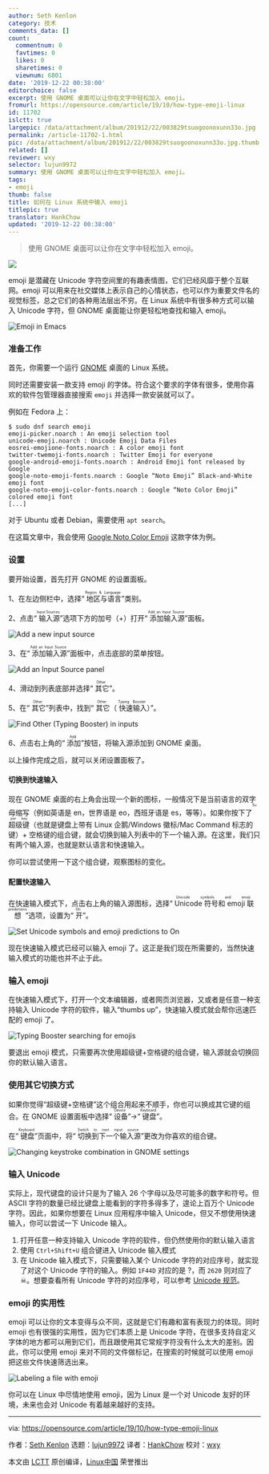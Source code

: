 ```yaml
---
author: Seth Kenlon
category: 技术
comments_data: []
count:
  commentnum: 0
  favtimes: 0
  likes: 0
  sharetimes: 0
  viewnum: 6801
date: '2019-12-22 00:38:00'
editorchoice: false
excerpt: 使用 GNOME 桌面可以让你在文字中轻松加入 emoji。
fromurl: https://opensource.com/article/19/10/how-type-emoji-linux
id: 11702
islctt: true
largepic: /data/attachment/album/201912/22/003829tsuogoonoxunn33o.jpg
permalink: /article-11702-1.html
pic: /data/attachment/album/201912/22/003829tsuogoonoxunn33o.jpg.thumb.jpg
related: []
reviewer: wxy
selector: lujun9972
summary: 使用 GNOME 桌面可以让你在文字中轻松加入 emoji。
tags:
- emoji
thumb: false
title: 如何在 Linux 系统中输入 emoji
titlepic: true
translator: HankChow
updated: '2019-12-22 00:38:00'
---
```



> 
> 使用 GNOME 桌面可以让你在文字中轻松加入 emoji。
> 
> 
> 


![](/data/attachment/album/201912/22/003829tsuogoonoxunn33o.jpg)


emoji 是潜藏在 Unicode 字符空间里的有趣表情图，它们已经风靡于整个互联网。emoji 可以用来在社交媒体上表示自己的心情状态，也可以作为重要文件名的视觉标签，总之它们的各种用法层出不穷。在 Linux 系统中有很多种方式可以输入 Unicode 字符，但 GNOME 桌面能让你更轻松地查找和输入 emoji。


![Emoji in Emacs](/data/attachment/album/201912/22/003848e3cz56t8tqq36pdr.jpg "Emoji in Emacs")


### 准备工作


首先，你需要一个运行 [GNOME](https://www.gnome.org/) 桌面的 Linux 系统。


同时还需要安装一款支持 emoji 的字体。符合这个要求的字体有很多，使用你喜欢的软件包管理器直接搜索 `emoji` 并选择一款安装就可以了。


例如在 Fedora 上：



```
$ sudo dnf search emoji
emoji-picker.noarch : An emoji selection tool
unicode-emoji.noarch : Unicode Emoji Data Files
eosrei-emojione-fonts.noarch : A color emoji font
twitter-twemoji-fonts.noarch : Twitter Emoji for everyone
google-android-emoji-fonts.noarch : Android Emoji font released by Google
google-noto-emoji-fonts.noarch : Google “Noto Emoji” Black-and-White emoji font
google-noto-emoji-color-fonts.noarch : Google “Noto Color Emoji” colored emoji font
[...]
```

对于 Ubuntu 或者 Debian，需要使用 `apt search`。


在这篇文章中，我会使用 [Google Noto Color Emoji](https://www.google.com/get/noto/help/emoji/) 这款字体为例。


### 设置


要开始设置，首先打开 GNOME 的设置面板。


1、在左边侧栏中，选择“<ruby> 地区与语言 <rt>  Region &amp; Language </rt></ruby>”类别。


2、点击“<ruby> 输入源 <rt>  Input Sources </rt></ruby>”选项下方的加号（+）打开“<ruby> 添加输入源 <rt>  Add an Input Source </rt></ruby>”面板。


![Add a new input source](/data/attachment/album/201912/22/003856mlyccrw0cw5wl4gr.png "Add a new input source")


3、在“<ruby> 添加输入源 <rt>  Add an Input Source </rt></ruby>”面板中，点击底部的菜单按钮。


![Add an Input Source panel](/data/attachment/album/201912/22/003859ebu2b1xduzu0vy59.png "Add an Input Source panel")


4、滑动到列表底部并选择“<ruby> 其它 <rt>  Other </rt></ruby>”。


5、在“<ruby> 其它 <rt>  Other </rt></ruby>”列表中，找到“<ruby> 其它 <rt>  Other </rt></ruby>（<ruby> 快速输入 <rt>  Typing Booster </rt></ruby>）”。


![Find Other (Typing Booster) in inputs](/data/attachment/album/201912/22/003912xp5olfcqqlq5gwhw.png "Find Other (Typing Booster) in inputs")


6、点击右上角的“<ruby> 添加 <rt>  Add </rt></ruby>”按钮，将输入源添加到 GNOME 桌面。


以上操作完成之后，就可以关闭设置面板了。


#### 切换到快速输入


现在 GNOME 桌面的右上角会出现一个新的图标，一般情况下是当前语言的双字母缩写（例如英语是 en，世界语是 eo，西班牙语是 es，等等）。如果你按下了<ruby> 超级键 <rt>  Super key </rt></ruby>（也就是键盘上带有 Linux 企鹅/Windows 徽标/Mac Command 标志的键）+ 空格键的组合键，就会切换到输入列表中的下一个输入源。在这里，我们只有两个输入源，也就是默认语言和快速输入。


你可以尝试使用一下这个组合键，观察图标的变化。


#### 配置快速输入


在快速输入模式下，点击右上角的输入源图标，选择“<ruby> Unicode 符号和 emoji 联想 <rt>  Unicode symbols and emoji predictions </rt></ruby>”选项，设置为“<ruby> 开 <rt>  On </rt></ruby>”。


![Set Unicode symbols and emoji predictions to On](/data/attachment/album/201912/22/003920r7ca9tdsa4cdz4o3.jpg "Set Unicode symbols and emoji predictions to On")


现在快速输入模式已经可以输入 emoji 了。这正是我们现在所需要的，当然快速输入模式的功能也并不止于此。


### 输入 emoji


在快速输入模式下，打开一个文本编辑器，或者网页浏览器，又或者是任意一种支持输入 Unicode 字符的软件，输入“thumbs up”，快速输入模式就会帮你迅速匹配的 emoji 了。


![Typing Booster searching for emojis](/data/attachment/album/201912/22/003925wfg8i8pu1ki5do5l.jpg "Typing Booster searching for emojis")


要退出 emoji 模式，只需要再次使用超级键+空格键的组合键，输入源就会切换回你的默认输入语言。


### 使用其它切换方式


如果你觉得“超级键+空格键”这个组合用起来不顺手，你也可以换成其它键的组合。在 GNOME 设置面板中选择“<ruby> 设备 <rt>  Device </rt></ruby>”→“<ruby> 键盘 <rt>  Keyboard </rt></ruby>”。


在“<ruby> 键盘 <rt>  Keyboard </rt></ruby>”页面中，将“<ruby> 切换到下一个输入源 <rt>  Switch to next input source </rt></ruby>”更改为你喜欢的组合键。


![Changing keystroke combination in GNOME settings](/data/attachment/album/201912/22/003930ylk6qpu6wdak6lag.jpg "Changing keystroke combination in GNOME settings")


### 输入 Unicode


实际上，现代键盘的设计只是为了输入 26 个字母以及尽可能多的数字和符号。但 ASCII 字符的数量已经比键盘上能看到的字符多得多了，遑论上百万个 Unicode 字符。因此，如果你想要在 Linux 应用程序中输入 Unicode，但又不想使用快速输入，你可以尝试一下 Unicode 输入。


1. 打开任意一种支持输入 Unicode 字符的软件，但仍然使用你的默认输入语言
2. 使用 `Ctrl+Shift+U` 组合键进入 Unicode 输入模式
3. 在 Unicode 输入模式下，只需要输入某个 Unicode 字符的对应序号，就实现了对这个 Unicode 字符的输入。例如 `1F44D` 对应的是 ?，而 `2620` 则对应了 ☠。想要查看所有 Unicode 字符的对应序号，可以参考 [Unicode 规范](http://unicode.org/emoji/charts/full-emoji-list.html)。


### emoji 的实用性


emoji 可以让你的文本变得与众不同，这就是它们有趣和富有表现力的体现。同时 emoji 也有很强的实用性，因为它们本质上是 Unicode 字符，在很多支持自定义字体的地方都可以用到它们，而且跟使用其它常规字符没有什么太大的差别。因此，你可以使用 emoji 来对不同的文件做标记，在搜索的时候就可以使用 emoji 把这些文件快速筛选出来。


![Labeling a file with emoji](/data/attachment/album/201912/22/003933k5alz3ap1rrza9rd.png "Labeling a file with emoji")


你可以在 Linux 中尽情地使用 emoji，因为 Linux 是一个对 Unicode 友好的环境，未来也会对 Unicode 有着越来越好的支持。




---


via: <https://opensource.com/article/19/10/how-type-emoji-linux>


作者：[Seth Kenlon](https://opensource.com/users/seth) 选题：[lujun9972](https://github.com/lujun9972) 译者：[HankChow](https://github.com/HankChow) 校对：[wxy](https://github.com/wxy)


本文由 [LCTT](https://github.com/LCTT/TranslateProject) 原创编译，[Linux中国](https://linux.cn/) 荣誉推出